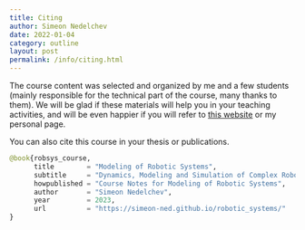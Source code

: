 ```yaml
---
title: Citing
author: Simeon Nedelchev
date: 2022-01-04
category: outline
layout: post
permalink: /info/citing.html
---
```


<!-- ### Citing Course -->

The course content was selected and organized by me and a few students (mainly responsible for the technical part of the course, many thanks to them). We will be glad if these materials will help you in your teaching activities, and will be even happier if you will refer to [this website](https://simeon-ned.github.io/robotic_systems) or my personal page. 

You can also cite this course in your thesis or publications.


```python
@book{robsys_course,
      title        = "Modeling of Robotic Systems",
      subtitle     = "Dynamics, Modeling and Simulation of Complex Robotics Systems",
      howpublished = "Course Notes for Modeling of Robotic Systems",
      author       = "Simeon Nedelchev",
      year         = 2023,
      url          = "https://simeon-ned.github.io/robotic_systems/"
}
```

<!-- ### On Collaboration

I am always **open for collaboration** and will be glad to give this course as a guest lecturer at your university or online. Feel free to contact me on this matter, as well as if you need any additional materials, if you find any typos, inaccuracies in the course materials as well. I am usually available via email or telegram. 
 -->
